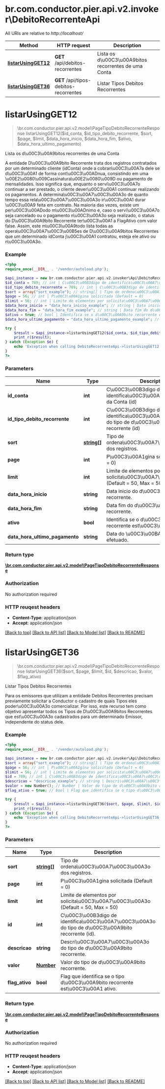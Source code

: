 # br.com.conductor.pier.api.v2.invoker\DebitoRecorrenteApi

All URIs are relative to *http://localhost/*

Method | HTTP request | Description
------------- | ------------- | -------------
[**listarUsingGET12**](DebitoRecorrenteApi.md#listarUsingGET12) | **GET** /api/debitos-recorrentes | Lista os d\u00C3\u00A9bitos recorrentes de uma Conta
[**listarUsingGET36**](DebitoRecorrenteApi.md#listarUsingGET36) | **GET** /api/tipos-debitos-recorrentes | Listar Tipos Debitos Recorrentes


# **listarUsingGET12**
> \br.com.conductor.pier.api.v2.model\PageTipoDebitoRecorrenteResponse listarUsingGET12($id_conta, $id_tipo_debito_recorrente, $sort, $page, $limit, $data_hora_inicio, $data_hora_fim, $ativo, $data_hora_ultimo_pagamento)

Lista os d\u00C3\u00A9bitos recorrentes de uma Conta

A entidade D\u00C3\u00A9bito Recorrente trata dos registros contratados por um determinado cliente (idConta) onde a cobran\u00C3\u00A7a dele se d\u00C3\u00A1 de forma cont\u00C3\u00ADnua, consistindo em uma \u00E2\u0080\u009Cassinatura\u00E2\u0080\u009D ou pagamento de mensalidades. Isso significa que, enquanto o servi\u00C3\u00A7o continuar a ser prestado, o cliente dever\u00C3\u00A1 continuar realizando os pagamentos. A determina\u00C3\u00A7\u00C3\u00A3o de quanto tempo essa rela\u00C3\u00A7\u00C3\u00A3o ir\u00C3\u00A1 durar \u00C3\u00A9 feita em contrato. Na maioria das vezes, existe um per\u00C3\u00ADodo m\u00C3\u00ADnimo e, caso o servi\u00C3\u00A7o seja cancelado ou o pagamento n\u00C3\u00A3o seja realizado, o status do D\u00C3\u00A9bito Recorrente ter\u00C3\u00A1 a FlagAtivo com valor false. Assim, este m\u00C3\u00A9todo lista todas as opera\u00C3\u00A7\u00C3\u00B5es de D\u00C3\u00A9bitos Recorrentes que um determinado idConta j\u00C3\u00A1 contratou, esteja ele ativo ou n\u00C3\u00A3o.

### Example 
```php
<?php
require_once(__DIR__ . '/vendor/autoload.php');

$api_instance = new br.com.conductor.pier.api.v2.invoker\Api\DebitoRecorrenteApi();
$id_conta = 789; // int | C\u00C3\u00B3digo de identifica\u00C3\u00A7\u00C3\u00A3o da Conta (id)
$id_tipo_debito_recorrente = 789; // int | C\u00C3\u00B3digo de identifica\u00C3\u00A7\u00C3\u00A3o do tipo de d\u00C3\u00A9bito recorrente (id)
$sort = array("sort_example"); // string[] | Tipo de ordena\u00C3\u00A7\u00C3\u00A3o dos registros.
$page = 56; // int | P\u00C3\u00A1gina solicitada (Default = 0)
$limit = 56; // int | Limite de elementos por solicita\u00C3\u00A7\u00C3\u00A3o (Default = 50, Max = 50)
$data_hora_inicio = "data_hora_inicio_example"; // string | Data inicio do d\u00C3\u00A9bito recorrente.
$data_hora_fim = "data_hora_fim_example"; // string | Data fim do d\u00C3\u00A9bito recorrente.
$ativo = true; // bool | Identifica se o d\u00C3\u00A9bito recorrente est\u00C3\u00A1 ativo.
$data_hora_ultimo_pagamento = "data_hora_ultimo_pagamento_example"; // string | Data do \u00C3\u00BAltimo pagamento efetuado.

try { 
    $result = $api_instance->listarUsingGET12($id_conta, $id_tipo_debito_recorrente, $sort, $page, $limit, $data_hora_inicio, $data_hora_fim, $ativo, $data_hora_ultimo_pagamento);
    print_r($result);
} catch (Exception $e) {
    echo 'Exception when calling DebitoRecorrenteApi->listarUsingGET12: ', $e->getMessage(), "\n";
}
?>
```

### Parameters

Name | Type | Description  | Notes
------------- | ------------- | ------------- | -------------
 **id_conta** | **int**| C\u00C3\u00B3digo de identifica\u00C3\u00A7\u00C3\u00A3o da Conta (id) | 
 **id_tipo_debito_recorrente** | **int**| C\u00C3\u00B3digo de identifica\u00C3\u00A7\u00C3\u00A3o do tipo de d\u00C3\u00A9bito recorrente (id) | [optional] 
 **sort** | [**string[]**](string.md)| Tipo de ordena\u00C3\u00A7\u00C3\u00A3o dos registros. | [optional] 
 **page** | **int**| P\u00C3\u00A1gina solicitada (Default = 0) | [optional] 
 **limit** | **int**| Limite de elementos por solicita\u00C3\u00A7\u00C3\u00A3o (Default = 50, Max = 50) | [optional] 
 **data_hora_inicio** | **string**| Data inicio do d\u00C3\u00A9bito recorrente. | [optional] 
 **data_hora_fim** | **string**| Data fim do d\u00C3\u00A9bito recorrente. | [optional] 
 **ativo** | **bool**| Identifica se o d\u00C3\u00A9bito recorrente est\u00C3\u00A1 ativo. | [optional] 
 **data_hora_ultimo_pagamento** | **string**| Data do \u00C3\u00BAltimo pagamento efetuado. | [optional] 

### Return type

[**\br.com.conductor.pier.api.v2.model\PageTipoDebitoRecorrenteResponse**](PageTipoDebitoRecorrenteResponse.md)

### Authorization

No authorization required

### HTTP reuqest headers

 - **Content-Type**: application/json
 - **Accept**: application/json

[[Back to top]](#) [[Back to API list]](../README.md#documentation-for-api-endpoints) [[Back to Model list]](../README.md#documentation-for-models) [[Back to README]](../README.md)

# **listarUsingGET36**
> \br.com.conductor.pier.api.v2.model\PageTipoDebitoRecorrenteResponse listarUsingGET36($sort, $page, $limit, $id, $descricao, $valor, $flag_ativo)

Listar Tipos Debitos Recorrentes

Para os emissores que utilizam a entidade Debitos Recorrentes precisam previamente solicitar a Conductor o cadastro de quais Tipos eles poder\u00C3\u00A3o comercializar. Por isso, este recurso tem como objetivo apresentar todos os Tipos de D\u00C3\u00A9bitos Recorrentes que est\u00C3\u00A3o cadastrados para um determinado Emissor, independente do status dele.

### Example 
```php
<?php
require_once(__DIR__ . '/vendor/autoload.php');

$api_instance = new br.com.conductor.pier.api.v2.invoker\Api\DebitoRecorrenteApi();
$sort = array("sort_example"); // string[] | Tipo de ordena\u00C3\u00A7\u00C3\u00A3o dos registros.
$page = 56; // int | P\u00C3\u00A1gina solicitada (Default = 0)
$limit = 56; // int | Limite de elementos por solicita\u00C3\u00A7\u00C3\u00A3o (Default = 50, Max = 50)
$id = 789; // int | C\u00C3\u00B3digo de identifica\u00C3\u00A7\u00C3\u00A3o do tipo de d\u00C3\u00A9bito recorrente (id).
$descricao = "descricao_example"; // string | Descri\u00C3\u00A7\u00C3\u00A3o do tipo de d\u00C3\u00A9bito recorrente.
$valor = new Number(); // Number | Valor do tipo de d\u00C3\u00A9bito recorrente.
$flag_ativo = true; // bool | Flag que identifica se o tipo d\u00C3\u00A9bito recorrente est\u00C3\u00A1 ativo.

try { 
    $result = $api_instance->listarUsingGET36($sort, $page, $limit, $id, $descricao, $valor, $flag_ativo);
    print_r($result);
} catch (Exception $e) {
    echo 'Exception when calling DebitoRecorrenteApi->listarUsingGET36: ', $e->getMessage(), "\n";
}
?>
```

### Parameters

Name | Type | Description  | Notes
------------- | ------------- | ------------- | -------------
 **sort** | [**string[]**](string.md)| Tipo de ordena\u00C3\u00A7\u00C3\u00A3o dos registros. | [optional] 
 **page** | **int**| P\u00C3\u00A1gina solicitada (Default = 0) | [optional] 
 **limit** | **int**| Limite de elementos por solicita\u00C3\u00A7\u00C3\u00A3o (Default = 50, Max = 50) | [optional] 
 **id** | **int**| C\u00C3\u00B3digo de identifica\u00C3\u00A7\u00C3\u00A3o do tipo de d\u00C3\u00A9bito recorrente (id). | [optional] 
 **descricao** | **string**| Descri\u00C3\u00A7\u00C3\u00A3o do tipo de d\u00C3\u00A9bito recorrente. | [optional] 
 **valor** | [**Number**](.md)| Valor do tipo de d\u00C3\u00A9bito recorrente. | [optional] 
 **flag_ativo** | **bool**| Flag que identifica se o tipo d\u00C3\u00A9bito recorrente est\u00C3\u00A1 ativo. | [optional] 

### Return type

[**\br.com.conductor.pier.api.v2.model\PageTipoDebitoRecorrenteResponse**](PageTipoDebitoRecorrenteResponse.md)

### Authorization

No authorization required

### HTTP reuqest headers

 - **Content-Type**: application/json
 - **Accept**: application/json

[[Back to top]](#) [[Back to API list]](../README.md#documentation-for-api-endpoints) [[Back to Model list]](../README.md#documentation-for-models) [[Back to README]](../README.md)

